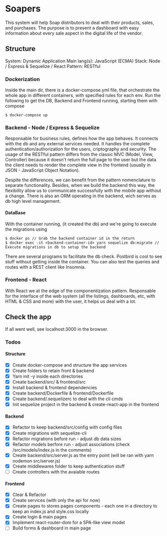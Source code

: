 # Soapers

This system will help Soap distributors to deal with their products, sales, and purchases. The purpose is to present a dashboard with easy information about every sale aspect in the digital life of the vendor.

## Structure

System: Dynamic Application
Main lang(s): JavaScript (ECMA)
Stack: Node / Express & Sequelize / React
Pattern: RESTful

### Dockerization

Inside the main dir, there is a docker-compose.yml file, that orchestrate the whole app in different containers, with specified rules for each env. Run the following to get the DB, Backend and Frontend running, starting them with compose

	$ docker-compose up

### Backend - Node / Express & Sequelize

Responsable for business rules, defines how the app behaves. It connects with the db and any external services needed. It handles the complete authentication/authorization for the users, criptography and security. The usage of the RESTful pattern differs from the classic MVC (Model, View, Controller) because it doesn't return the full page to the user but the data the client needs to render the complete view in the frontend (usually in JSON - JavaScript Object Notation). 

Despite the differences, we can benefit from the pattern nomenclature to separate functionality. Besides, when we build the backend this way, the flexibility allow us to communicate successfully with the mobile app without a change. There is also an ORM operating in the backend, wich serves as db high level management.

#### DataBase

With the container running, (it created the db) and we're going to execute the migrations using

	$ docker ps // Grab the backend container id in the return
	$ docker exec -it <backend-container-id> yarn sequelize db:migrate // Execute migrations in db to setup the backend

There are several programs to facilitate the db check. Postbird is cool to see stuff without getting inside the container. You can also test the queries and routes with a REST client like Insomnia.

### Frontend - React

With React we at the edge of the componentization pattern. Responsable for the interface of the web system (all the listings, dashboards, etc, with HTML & CSS and more) with the user, it helps us deal with a lot.

## Check the app

If all went well, see localhost:3000 in the browser.

### Todos

#### Structure
- [x] Create docker-compose and structure the app services
- [x] Create folders to retain front & backend
- [x] Yarn init -y inside each directories
- [x] Create backend/src/ & frontend/src
- [x] Install backend & frontend dependencies
- [x] Create backend/Dockerfile & frontend/Dockerfile
- [x] Create backend/.sequelizerc to deal with the cli cmds
- [x] Init sequelize project in the backend & create-react-app in the frontend

#### Backend

- [x] Refactor to keep backend/src/config with config files
- [x] Create migrations with sequelize-cli
- [x] Refactor migrations before run - adjust db data sizes
- [x] Refactor models berfore run - adjust associations (check /src/models/index.js in the comments)
- [x] Create backend/src/server.js as the entry point (will be ran with yarn nodemon src/server.js)
- [x] Create middlewares folder to keep authentication stuff
- [ ] Create controllers with the avaiable routes

#### Frontend
- [x] Clear & Refactor
- [x] Create services (with only the api for now)
- [x] Create pages to stores pages components - each one in a directory to keep an index.js and style.css locally
- [x] Create login & main pages
- [x] Implement react-router-dom for a SPA-like view model
- [ ] Build forms & dashboard in main page